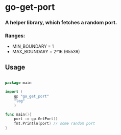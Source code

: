 # go-get-port

### A helper library, which fetches a random port.
### Ranges:
* MIN_BOUNDARY = 1
* MAX_BOUNDARY = 2^16 (65536)

## Usage

```go

package main

import ( 
    gp "go_get_port"
    "log"
    )

func main(){
    port := gp.GetPort()
    fmt.Println(port) // some random port
}

```
